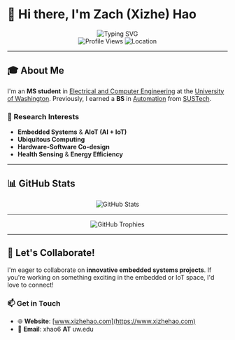 # 👋 Hi there, I'm Zach (Xizhe) Hao

<div align="center">
  <img src="https://readme-typing-svg.herokuapp.com?font=Fira+Code&weight=500&size=28&pause=1000&color=4F8CC9&center=true&vCenter=true&width=435&lines=Embedded+Systems+Engineer;IoT+Enthusiast;MS+Student+at+UW" alt="Typing SVG" />
</div>

<div align="center">
  <img src="https://komarev.com/ghpvc/?username=Xizhe-Hao&style=flat-square&color=blue" alt="Profile Views" />
  <img src="https://img.shields.io/badge/Location-Seattle%2C%20WA-blue" alt="Location" />
</div>

---

## 🎓 About Me

I'm an **MS student** in [Electrical and Computer Engineering](https://www.ece.uw.edu/) at the [University of Washington](https://www.washington.edu/). Previously, I earned a **BS** in [Automation](https://sdim.sustech.edu.cn/) from [SUSTech](https://www.sustech.edu.cn/en/).

### 🔬 Research Interests
- **Embedded Systems** & **AIoT (AI + IoT)**
- **Ubiquitous Computing**
- **Hardware-Software Co-design**
- **Health Sensing** & **Energy Efficiency**

---

## 📊 GitHub Stats

<div align="center">
  <img src="https://github-readme-stats.vercel.app/api?username=Xizhe-Hao&show_icons=true&theme=tokyonight&hide_border=true" alt="GitHub Stats" />
</div>

---

<div align="center">
  <img src="https://github-profile-trophy.vercel.app/?username=Xizhe-Hao&theme=radical&no-frame=true&no-bg=false&margin-w=4" alt="GitHub Trophies" />
</div>

---

## 🤝 Let's Collaborate!

I'm eager to collaborate on **innovative embedded systems projects**. If you're working on something exciting in the embedded or IoT space, I'd love to connect!

### 📫 Get in Touch
- 🌐 **Website**: [www.xizhehao.com](https://www.xizhehao.com)
- 📧 **Email**: xhao6 **AT** uw.edu
